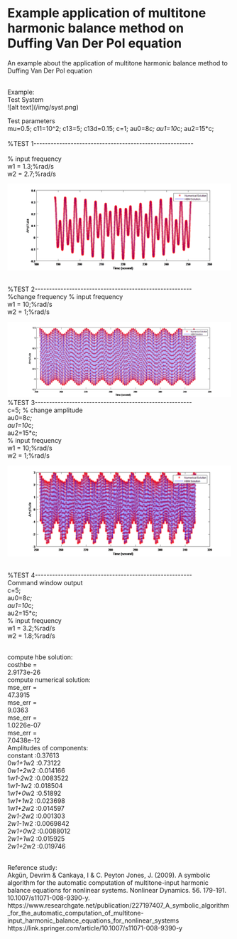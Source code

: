 # Example application of multitone harmonic balance method on Duffing Van Der Pol equation
An example about the application of multitone harmonic balance method to Duffing Van Der Pol equation
<br />

<br />
Example:
<br />
Test System
<br />
![alt text](/img/syst.png)
<br />

Test parameters
<br />
mu=0.5; c11=10^2; c13=5; c13d=0.15;
c=1;
au0=8*c;
au1=10*c;
au2=15*c;
<br />
<br />%TEST 1--------------------------------------------------------
<br />
<br />%   input frequency
<br />w1 = 1.3;%rad/s
<br />w2 = 2.7;%rad/s

![alt text](/img/im1.png)

<br />%TEST 2-------------------------------------------------------
<br />%change frequency
%   input frequency
<br />w1 = 10;%rad/s
<br />w2 = 1;%rad/s

![alt text](/img/im2.png)
<br />%TEST 3-------------------------------------------------------
<br />c=5; % change amplitude
<br />au0=8*c;
<br />au1=10*c;
<br />au2=15*c;
<br />%   input frequency
<br />w1 = 10;%rad/s
<br />w2 = 1;%rad/s

![alt text](/img/im3.png)

<br />%TEST 4-------------------------------------------------------
<br />Command window output
<br />c=5;
<br />au0=8*c;
<br />au1=10*c;
<br />au2=15*c;
<br />%   input frequency
<br />w1 = 3.2;%rad/s
<br />w2 = 1.8;%rad/s

<br />compute hbe solution: 
<br />costhbe =
<br />   2.9173e-26
<br />compute numerical solution: 
<br />mse_err =
 <br />  47.3915
<br />mse_err =
<br />    9.0363
<br />mse_err =
<br />   1.0226e-07
<br />mse_err =
<br />   7.0438e-12
<br />Amplitudes of components:
<br />constant   :0.37613
<br />0*w1+1*w2  :0.73122
<br />0*w1+2*w2  :0.014166
<br />1*w1-2*w2  :0.0083522
<br />1*w1-1*w2  :0.018504
<br />1*w1+0*w2  :0.51892
<br />1*w1+1*w2  :0.023698
<br />1*w1+2*w2  :0.014597
<br />2*w1-2*w2  :0.001303
<br />2*w1-1*w2  :0.0069842
<br />2*w1+0*w2  :0.0088012
<br />2*w1+1*w2  :0.015925
<br />2*w1+2*w2  :0.019746

<br />
Reference study:
<br />
Akgün, Devrim & Cankaya, I & C. Peyton Jones, J. (2009). A symbolic algorithm for the automatic computation of multitone-input harmonic balance equations for nonlinear systems. Nonlinear Dynamics. 56. 179-191. 10.1007/s11071-008-9390-y. 
<br />
https://www.researchgate.net/publication/227197407_A_symbolic_algorithm_for_the_automatic_computation_of_multitone-input_harmonic_balance_equations_for_nonlinear_systems
<br />
https://link.springer.com/article/10.1007/s11071-008-9390-y
<br />
<br />
